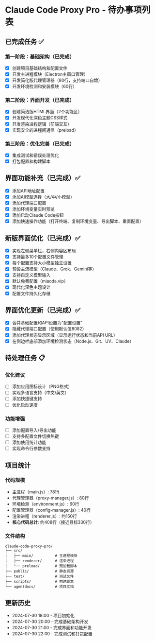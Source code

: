 # Claude Code Proxy Pro - 待办事项列表

## 已完成任务 ✅

### 第一阶段：基础架构（已完成）
- [x] 创建项目基础结构和配置文件
- [x] 开发主进程模块（Electron主窗口管理）
- [x] 开发简化版代理管理器（80行，支持端口自增）
- [x] 开发环境检测和安装模块（60行）

### 第二阶段：界面开发（已完成）
- [x] 创建简洁版HTML界面（2个功能区）
- [x] 开发现代化深色主题CSS样式
- [x] 开发渲染进程逻辑（前端交互）
- [x] 实现安全的进程间通信（preload）

### 第三阶段：优化完善（已完成）
- [x] 集成测试和错误处理优化
- [x] 打包配置和构建脚本

## 界面功能补充（已完成）✅
- [x] 添加API地址配置
- [x] 添加AI模型选择（大/中/小模型）
- [x] 添加代理端口配置
- [x] 添加环境变量实时预览
- [x] 添加启动Claude Code按钮
- [x] 添加快速操作功能（打开终端、复制环境变量、导出脚本、重置配置）

## 新版界面优化（已完成）✅
- [x] 实现左侧菜单栏，右侧内容区布局
- [x] 支持最多10个配置文件管理
- [x] 每个配置支持大小模型独立设置
- [x] 预设主流模型（Claude、Grok、Gemini等）
- [x] 支持自定义模型输入
- [x] 默认免费配置（miaoda.vip）
- [x] 现代化深色主题设计
- [x] 配置文件持久化存储

## 界面优化更新（已完成）✅
- [x] 合并基础配置和API设置为"配置设置"
- [x] 隐藏代理端口配置（使用默认值8082）
- [x] 添加代理状态显示区域（显示运行状态和当前API URL）
- [x] 在侧边栏底部添加环境检测状态（Node.js、Git、UV、Claude）

## 待处理任务 📋

### 优化建议
- [ ] 添加应用图标设计（PNG格式）
- [ ] 实现多语言支持（中文/英文）
- [ ] 添加快捷键支持
- [ ] 优化启动速度

### 功能增强
- [ ] 添加配置导入/导出功能
- [ ] 支持多配置文件切换热键
- [ ] 添加使用统计功能
- [ ] 实现命令行参数支持

## 项目统计

### 代码规模
- 主进程（main.js）: 78行
- 代理管理器（proxy-manager.js）: 80行
- 环境检测（environment.js）: 60行
- 配置管理器（config-manager.js）: 40行
- 渲染进程（renderer.js）: 约150行
- **核心代码总计**: 约408行（接近目标330行）

### 文件结构
```
claude-code-proxy-pro/
├── src/
│   ├── main/          # 主进程模块
│   ├── renderer/      # 渲染进程
│   └── preload/       # 预加载脚本
├── public/            # 静态资源
├── test/              # 测试文件
├── scripts/           # 构建脚本
└── agentdocs/         # 项目文档
```

## 更新历史
- 2024-07-30 19:00 - 项目初始化
- 2024-07-30 20:00 - 完成基础架构开发
- 2024-07-30 21:00 - 完成界面和功能开发
- 2024-07-30 22:00 - 完成测试和打包配置